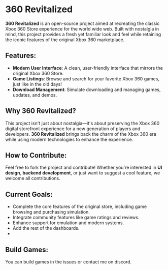 # 360 Revitalized

**360 Revitalized** is an open-source project aimed at recreating the classic Xbox 360 Store experience for the world wide web. Built with nostalgia in mind, this project provides a fresh yet familiar look and feel while retaining the iconic features of the original Xbox 360 marketplace.

## Features:
- **Modern User Interface**: A clean, user-friendly interface that mirrors the original Xbox 360 Store.
- **Game Listings**: Browse and search for your favorite Xbox 360 games, just like in the old days!
- **Download Management**: Simulate downloading and managing games, updates, and demos.

## Why 360 Revitalized?
This project isn't just about nostalgia—it's about preserving the Xbox 360 digital storefront experience for a new generation of players and developers. **360 Revitalized** brings back the charm of the Xbox 360 era while using modern technologies to enhance the experience.

## How to Contribute:
Feel free to fork the project and contribute! Whether you're interested in **UI design**, **backend development**, or just want to suggest a cool feature, we welcome all contributions.

## Current Goals:
- Complete the core features of the original store, including game browsing and purchasing simulation.
- Integrate community features like game ratings and reviews.
- Enhance support for emulation and modern systems.
- Add the rest of the dashboards.
- 
## Build Games:
You can build games in the issues or contact me on discord. 

 

